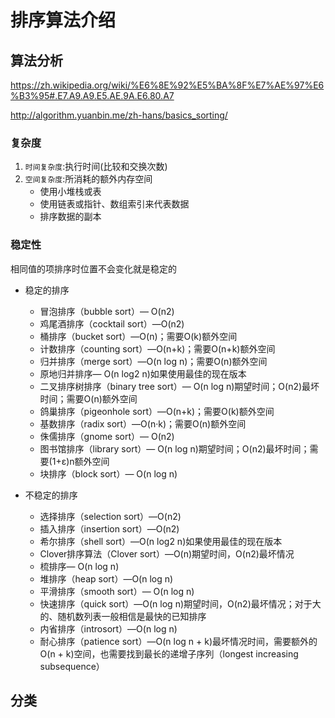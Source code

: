排序算法介绍
==============================

## 算法分析

https://zh.wikipedia.org/wiki/%E6%8E%92%E5%BA%8F%E7%AE%97%E6%B3%95#.E7.A9.A9.E5.AE.9A.E6.80.A7

http://algorithm.yuanbin.me/zh-hans/basics_sorting/

### 复杂度

1. `时间复杂度`:执行时间(比较和交换次数)
2. `空间复杂度`:所消耗的额外内存空间
    + 使用小堆栈或表
    + 使用链表或指针、数组索引来代表数据
    + 排序数据的副本

### 稳定性
相同值的项排序时位置不会变化就是稳定的

+ 稳定的排序
    + 冒泡排序（bubble sort）— O(n2)
    + 鸡尾酒排序（cocktail sort）—O(n2)
    + 桶排序（bucket sort）—O(n)；需要O(k)额外空间
    + 计数排序（counting sort）—O(n+k)；需要O(n+k)额外空间
    + 归并排序（merge sort）—O(n log n)；需要O(n)额外空间
    + 原地归并排序— O(n log2 n)如果使用最佳的现在版本
    + 二叉排序树排序（binary tree sort）— O(n log n)期望时间；O(n2)最坏时间；需要O(n)额外空间
    + 鸽巢排序（pigeonhole sort）—O(n+k)；需要O(k)额外空间
    + 基数排序（radix sort）—O(n·k)；需要O(n)额外空间
    + 侏儒排序（gnome sort）— O(n2)
    + 图书馆排序（library sort）— O(n log n)期望时间；O(n2)最坏时间；需要(1+ε)n额外空间
    + 块排序（block sort）— O(n log n)

+ 不稳定的排序
    + 选择排序（selection sort）—O(n2)
    + 插入排序（insertion sort）—O(n2)
    + 希尔排序（shell sort）—O(n log2 n)如果使用最佳的现在版本
    + Clover排序算法（Clover sort）—O(n)期望时间，O(n2)最坏情况
    + 梳排序— O(n log n)
    + 堆排序（heap sort）—O(n log n)
    + 平滑排序（smooth sort）— O(n log n)
    + 快速排序（quick sort）—O(n log n)期望时间，O(n2)最坏情况；对于大的、随机数列表一般相信是最快的已知排序
    + 内省排序（introsort）—O(n log n)
    + 耐心排序（patience sort）—O(n log n + k)最坏情况时间，需要额外的O(n + k)空间，也需要找到最长的递增子序列（longest increasing subsequence）

## 分类

